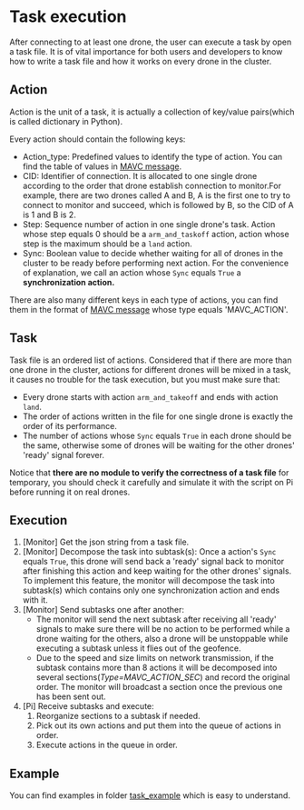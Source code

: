 # Task execution

After connecting to at least one drone, the user can execute a task by open a task file. It is of vital importance for both users and developers to know how to write a task file and how it works on every drone in the cluster.

## Action

Action is the unit of a task, it is actually a collection of key/value pairs(which is called dictionary in Python).

Every action should contain the following keys: 

* Action_type: Predefined values to identify the type of action. You can find the table of values in [MAVC message](MAVC_Message.md).
* CID: Identifier of connection. It is allocated to one single drone according to the order that drone establish connection to monitor.For example, there are two drones called A and B, A is the first one to try to connect to monitor and succeed, which is followed by B, so the CID of A is 1 and B is 2.
* Step: Sequence number of action in one single drone's task. Action whose step equals 0 should be a `arm_and_taskoff` action, action whose step is the maximum should be a `land` action.
* Sync: Boolean value to decide whether waiting for all of drones in the cluster to be ready before performing next action. For the convenience of explanation, we call an action whose `Sync` equals `True` a **synchronization action.**

There are also many different keys in each type of actions, you can find them in the format of [MAVC message](MAVC_Message.md) whose type equals 'MAVC_ACTION'.

## Task

Task file is an ordered list of actions. Considered that if there are more than one drone in the cluster, actions for different drones will be mixed in a task, it causes no trouble for the task execution, but you must make sure that:

* Every drone starts with action `arm_and_takeoff` and ends with action `land`.
* The order of actions written in the file for one single drone is exactly the order of its performance.
* The number of actions whose `Sync` equals `True` in each drone should be the same, otherwise some of drones will be waiting for the other drones' 'ready' signal forever.

Notice that **there are no module to verify the correctness of a task file** for temporary, you should check it carefully and simulate it with the script on Pi before running it on real drones.

## Execution

1. [Monitor] Get the json string from a task file.
2. [Monitor] Decompose the task into subtask(s): Once a action's `Sync` equals `True`, this drone will send back a 'ready' signal back to monitor after finishing this action and keep waiting for the other drones' signals. To implement this feature, the monitor will decompose the task into subtask(s) which contains only one synchronization action and ends with it.
3. [Monitor] Send subtasks one after another: 
   * The monitor will send the next subtask after receiving all 'ready' signals to make sure there will be no action to be performed while a drone waiting for the others, also a drone will be unstoppable while executing a subtask unless it flies out of the geofence.
   * Due to the speed and size limits on network transmission, if the subtask contains more than 8 actions it will be decomposed into several sections(*Type=MAVC_ACTION_SEC*) and record the original order. The monitor will broadcast a section once the previous one has been sent out.
4. [Pi] Receive subtasks and execute: 
   1. Reorganize sections to a subtask if needed.
   2. Pick out its own actions and put them into the queue of actions in order.
   3. Execute actions in the queue in order.

## Example

You can find examples in folder [task_example](../task_example/) which is easy to understand.